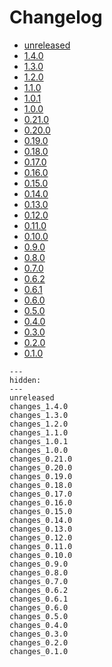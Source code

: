 # Changelog

* [unreleased](unreleased.md)
* [1.4.0](changes_1.4.0.md)
* [1.3.0](changes_1.3.0.md)
* [1.2.0](changes_1.2.0.md)
* [1.1.0](changes_1.1.0.md)
* [1.0.1](changes_1.0.1.md)
* [1.0.0](changes_1.0.0.md)
* [0.21.0](changes_0.21.0.md)
* [0.20.0](changes_0.20.0.md)
* [0.19.0](changes_0.19.0.md)
* [0.18.0](changes_0.18.0.md)
* [0.17.0](changes_0.17.0.md)
* [0.16.0](changes_0.16.0.md)
* [0.15.0](changes_0.15.0.md)
* [0.14.0](changes_0.14.0.md)
* [0.13.0](changes_0.13.0.md)
* [0.12.0](changes_0.12.0.md)
* [0.11.0](changes_0.11.0.md)
* [0.10.0](changes_0.10.0.md)
* [0.9.0](changes_0.9.0.md)
* [0.8.0](changes_0.8.0.md)
* [0.7.0](changes_0.7.0.md)
* [0.6.2](changes_0.6.2.md)
* [0.6.1](changes_0.6.1.md)
* [0.6.0](changes_0.6.0.md)
* [0.5.0](changes_0.5.0.md)
* [0.4.0](changes_0.4.0.md)
* [0.3.0](changes_0.3.0.md)
* [0.2.0](changes_0.2.0.md)
* [0.1.0](changes_0.1.0.md)

```{toctree}
---
hidden:
---
unreleased
changes_1.4.0
changes_1.3.0
changes_1.2.0
changes_1.1.0
changes_1.0.1
changes_1.0.0
changes_0.21.0
changes_0.20.0
changes_0.19.0
changes_0.18.0
changes_0.17.0
changes_0.16.0
changes_0.15.0
changes_0.14.0
changes_0.13.0
changes_0.12.0
changes_0.11.0
changes_0.10.0
changes_0.9.0
changes_0.8.0
changes_0.7.0
changes_0.6.2
changes_0.6.1
changes_0.6.0
changes_0.5.0
changes_0.4.0
changes_0.3.0
changes_0.2.0
changes_0.1.0
```
